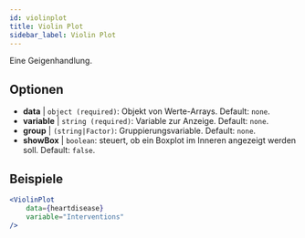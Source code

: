 ```yaml
---
id: violinplot
title: Violin Plot
sidebar_label: Violin Plot
---
```


Eine Geigenhandlung.

## Optionen

* __data__ | `object (required)`: Objekt von Werte-Arrays. Default: `none`.
* __variable__ | `string (required)`: Variable zur Anzeige. Default: `none`.
* __group__ | `(string|Factor)`: Gruppierungsvariable. Default: `none`.
* __showBox__ | `boolean`: steuert, ob ein Boxplot im Inneren angezeigt werden soll. Default: `false`.


## Beispiele

```jsx live
<ViolinPlot 
    data={heartdisease} 
    variable="Interventions"
/>
```

